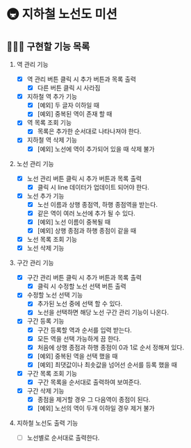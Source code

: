 # 🚇 지하철 노선도 미션

## 👨🏻‍💻 구현할 기능 목록

1. 역 관리 기능

   - [x] 역 관리 버튼 클릭 시 추가 버튼과 목록 출력
     - [x] 다른 버튼 클릭 시 사라짐
   - [x] 지하철 역 추가 기능
     - [x] [예외] 두 글자 이하일 때
     - [x] [예외] 중복된 역이 존재 할 때
   - [x] 역 목록 조회 기능
     - [x] 목록은 추가한 순서대로 나타나져야 한다.
   - [x] 지하철 역 삭제 기능
     - [x] [예외] 노선에 역이 추가되어 있을 때 삭제 불가

2. 노선 관리 기능

   - [x] 노선 관리 버튼 클릭 시 추가 버튼과 목록 출력
     - [x] 클릭 시 line 데이터가 업데이트 되어야 한다.
   - [x] 노선 추가 기능
     - [x] 노선 이름과 상행 종점역, 하행 종점역을 받는다.
     - [x] 같은 역이 여러 노선에 추가 될 수 있다.
     - [x] [예외] 노선 이름이 중복될 때
     - [x] [예외] 상행 종점과 하행 종점이 같을 때
   - [x] 노선 목록 조회 기능
   - [x] 노선 삭제 기능

3. 구간 관리 기능

   - [x] 구간 관리 버튼 클릭 시 추가 버튼과 목록 출력
     - [x] 클릭 시 수정할 노선 선택 버튼 출력
   - [x] 수정할 노선 선택 기능
     - [x] 추가된 노선 중에 선택 할 수 있다.
     - [x] 노선을 선택하면 해당 노선 구간 관리 기능이 나온다.
   - [x] 구간 등록 기능
     - [x] 구간 등록할 역과 순서를 입력 받는다.
     - [x] 모든 역을 선택 가능하게 끔 한다.
     - [x] 처음에 상행 종점과 하행 종점이 0과 1로 순서 정해져 있다.
     - [x] [예외] 중복된 역을 선택 했을 때
     - [x] [예외] 최댓값이나 최솟값을 넘어선 순서를 등록 했을 때
   - [x] 구간 목록 조회 기능
     - [x] 구간 목록을 순서대로 출력하여 보여준다.
   - [x] 구간 삭제 기능
     - [x] 종점을 제거할 경우 그 다음역이 종점이 된다.
     - [x] [예외] 노선의 역이 두개 이하일 경우 제거 불가

4. 지하철 노선도 출력 기능

   - [ ] 노선별로 순서대로 출력한다.

<br>
